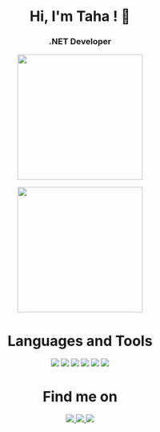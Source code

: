 <h1 align="center">Hi, I'm Taha ! 💙</h1>
<h3 align="center">.NET Developer</h3>

<p align="center">
  <img height="250em" src="https://github-readme-stats.vercel.app/api?username=Tahateber95&show_icons=true&line_height=27&count_private=true&include_all_commits=true"/>
</p>

<p align="center">
   <img height="250em" src="https://github-readme-stats.vercel.app/api/top-langs/?username=Tahateber95&hide_langs_below=5&layout=compact"/>
 </p>


<h1 align="center">Languages and Tools</h1>

<p align="center">
  <img src="https://img.shields.io/badge/.NET-5C2D91?style=for-the-badge&logo=.net&logoColor=white"/>
  <img src="https://img.shields.io/badge/Flutter%20-%2302569B.svg?&style=for-the-badge&logo=Flutter&logoColor=white" />
 <img src="https://img.shields.io/badge/blazor-%235C2D91.svg?style=for-the-badge&logo=blazor&logoColor=white"/>
 <img src="https://img.shields.io/badge/azure-%230072C6.svg?style=for-the-badge&logo=microsoftazure&logoColor=white"/>
 <img src="https://img.shields.io/badge/git%20-%23F05033.svg?&style=for-the-badge&logo=git&logoColor=white"/>
 <img src="https://img.shields.io/badge/firebase%20-%23039BE5.svg?&style=for-the-badge&logo=firebase"/>
</p>

<h1 align="center">Find me on</h1>

<p align="center">
 <a href="https://twitter.com/taha_teber">
  <img src="https://img.shields.io/badge/Twitter-1DA1F2?style=for-the-badge&logo=twitter&logoColor=white"/>
 </a>
 <a href="https://www.linkedin.com/in/med-tahar-teber-411861177/">
  <img src="https://img.shields.io/badge/linkedin%20-%230077B5.svg?&style=for-the-badge&logo=linkedin&logoColor=white"/>
 </a>
 <a href="https://github.com/Tahateber95">
  <img src="https://img.shields.io/badge/github%20-%23121011.svg?&style=for-the-badge&logo=github&logoColor=white"/>
 </a>
</p>
